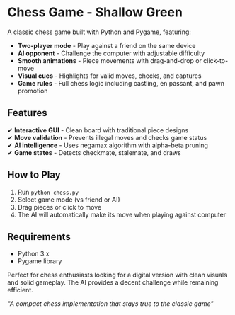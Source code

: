 # Chess Game - Shallow Green  
 
A classic chess game built with Python and Pygame, featuring:  

- **Two-player mode** - Play against a friend on the same device   
- **AI opponent** - Challenge the computer with adjustable difficulty  
- **Smooth animations** - Piece movements with drag-and-drop or click-to-move  
- **Visual cues** - Highlights for valid moves, checks, and captures  
- **Game rules** - Full chess logic including castling, en passant, and pawn promotion  

## Features  

✔ **Interactive GUI** - Clean board with traditional piece designs  
✔ **Move validation** - Prevents illegal moves and checks game status  
✔ **AI intelligence** - Uses negamax algorithm with alpha-beta pruning  
✔ **Game states** - Detects checkmate, stalemate, and draws  

## How to Play  

1. Run `python chess.py`  
2. Select game mode (vs friend or AI)  
3. Drag pieces or click to move  
4. The AI will automatically make its move when playing against computer  

## Requirements  

- Python 3.x  
- Pygame library  

Perfect for chess enthusiasts looking for a digital version with clean visuals and solid gameplay. The AI provides a decent challenge while remaining efficient.  

*"A compact chess implementation that stays true to the classic game"*
